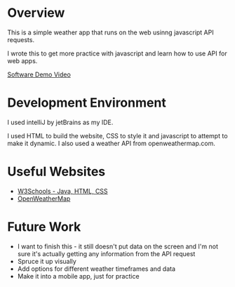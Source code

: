 # Overview

This is a simple weather app that runs on the web usinng javascript API requests.

I wrote this to get more practice with javascript and learn how to use API for web apps. 

[Software Demo Video](https://youtu.be/UcwSkiDVX2U)

# Development Environment

I used intelliJ by jetBrains as my IDE.

I used HTML to build the website, CSS to style it and javascript to attempt to make it dynamic. I also used a weather API from openweathermap.com.

# Useful Websites

- [W3Schools - Java, HTML, CSS](w3schools.com)
- [OpenWeatherMap](openweathermap.org)

# Future Work

- I want to finish this - it still doesn't put data on the screen and I'm not sure it's actually getting any information from the API request
- Spruce it up visually
- Add options for different weather timeframes and data
- Make it into a mobile app, just for practice
